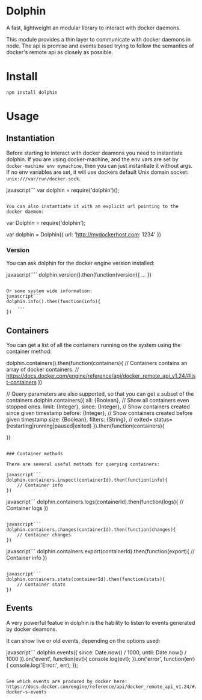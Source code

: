 # Dolphin
A fast, lightweight an modular library to interact with docker daemons.

This module provides a thin layer to communicate with docker daemons in node.
The api is promise and events based trying to follow the semantics of
docker's remote api as closely as possible.


# Install

```npm install dolphin```


# Usage

## Instantiation

Before starting to interact with docker deamons you need to instantiate dolphin.
If you are using docker-machine, and the env vars are set by ```docker-machine env mymachine```,
then you can just instantiate it without args. If no env variables are set, it will use dockers
default Unix domain socket: ```unix:///var/run/docker.sock```.

javascript```
var dolphin = require('dolphin')();
```

You can also instantiate it with an explicit url pointing to the docker daemon:

```
var Dolphin = require('dolphin');

var dolphin = Dolphin({
	url: 'http://mydockerhost.com: 1234'
})

### Version

You can ask dolphin for the docker engine version installed:

javascript````
dolphin.version().then(function(version){
	...
})

```

Or some system wide information:
javascript```
dolphin.info().then(function(info){
	...
})

```

## Containers

You can get a list of all the containers running on the system using the container method:

dolphin.containers().then(function(containers){
	// Containers contains an array of docker containers.
	// https://docs.docker.com/engine/reference/api/docker_remote_api_v1.24/#list-containers
})

// Query parameters are also supported, so that you can get a subset of the containers
dolphin.containers({
	all: {Boolean},	// Show all containers even stopped ones.
	limit: {Integer},
	since: {Integer}, // Show containers created since given timestamp
	before: {Integer}, // Show containers created before given timestamp
	size: {Boolean},
	filters: {String}, // exited=<int> status=(restarting|running|paused|exited)
}).then(function(containers){

})

```

### Container methods

There are several useful methods for querying containers:

javascript```
dolphin.containers.inspect(containerId).then(function(info){
	// Container info
})
```

javascript```
dolphin.containers.logs(containerId).then(function(logs){
	// Container logs
})
```

javascript```
dolphin.containers.changes(containerId).then(function(changes){
	// Container changes
})
```

javascript```
dolphin.containers.export(containerId).then(function(export){
	// Container info
})
```

javascript```
dolphin.containers.stats(containerId).then(function(stats){
	// Container stats
})
```

## Events

A very powerful featue in dolphin is the hability to listen to events
generated by docker deamons.

It can show live or old events, depending on the options used:

javascript```
dolphin.events({
	since: Date.now() / 1000,
	until: Date.now() / 1000
}).on('event', function(evt){
	console.log(evt);
}).on('error', function(err){
	console.log('Error:', err);
});
```

See which events are produced by docker here: https://docs.docker.com/engine/reference/api/docker_remote_api_v1.24/#/monitor-docker-s-events

